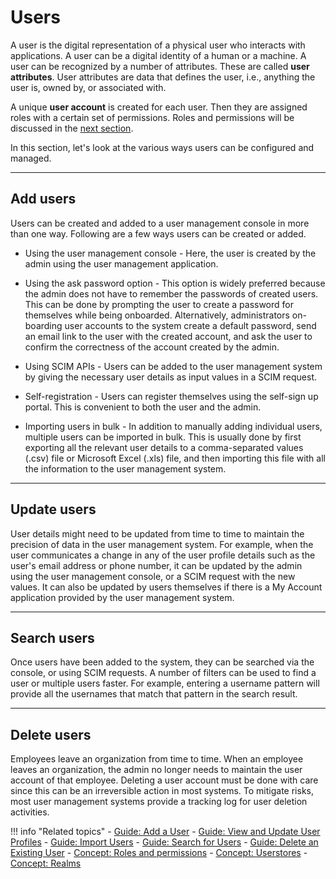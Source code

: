 # Users

A user is the digital representation of a physical user who interacts with applications. A user can be a digital identity of a human or a machine. A user can be recognized by a number of attributes. These are called **user attributes**. User attributes are data that defines the user, i.e., anything the user is, owned by, or associated with.

A unique **user account** is created for each user. Then they are assigned roles with a certain set of permissions. Roles and permissions will be discussed in the [next section]({{base_path}}/references/concepts/user-management/roles-and-permissions.md). 

In this section, let's look at the various ways users can be configured and managed. 

---

## Add users

Users can be created and added to a user management console in more than one way. Following are a few ways users can be created or added. 

- Using the user management console - Here, the user is created by the admin using the user management application. 

- Using the ask password option - This option is widely preferred because the admin does not have to remember the passwords of created users. This can be done by prompting the user to create a password for themselves while being onboarded. Alternatively, administrators on-boarding user accounts to the system create a default password, send an email link to the user with the created account, and ask the user to confirm the correctness of the account created by the admin. 

- Using SCIM APIs - Users can be added to the user management system by giving the necessary user details as input values in a SCIM request. 

- Self-registration - Users can register themselves using the self-sign up portal. This is convenient to both the user and the admin.  

- Importing users in bulk - In addition to manually adding individual users, multiple users can be imported in bulk. This is usually done by first exporting all the relevant user details to a comma-separated values (.csv) file or Microsoft Excel (.xls) file, and then importing this file with all the information to the user management system. 

---

## Update users

User details might need to be updated from time to time to maintain the precision of data in the user management system. For example, when the user communicates a change in any of the user profile details such as the user's email address or phone number, it can be updated by the admin using the user management console, or a SCIM request with the new values. It can also be updated by users themselves if there is a My Account application provided by the user management system. 

---

## Search users 

Once users have been added to the system, they can be searched via the console, or using SCIM requests. A number of filters can be used to find a user or multiple users faster. For example, entering a username pattern will provide all the usernames that match that pattern in the search result. 

---

## Delete users 

Employees leave an organization from time to time. When an employee leaves an organization, the admin no longer needs to maintain the user account of that employee. Deleting a user account must be done with care since this can be an irreversible action in most systems. To mitigate risks, most user management systems provide a tracking log for user deletion activities. 


!!! info "Related topics" 
    - [Guide: Add a User]({{base_path}}/guides/identity-lifecycles/admin-creation-workflow)
    - [Guide: View and Update User Profiles]({{base_path}}/guides/identity-lifecycles/update-profile)
    - [Guide: Import Users]({{base_path}}/guides/identity-lifecycles/import-users)
    - [Guide: Search for Users]({{base_path}}/guides/identity-lifecycles/search-users)
    - [Guide: Delete an Existing User]({{base_path}}/guides/identity-lifecycles/delete-users)
    - [Concept: Roles and permissions]({{base_path}}/roles-and-permissions)
    - [Concept: Userstores]({{base_path}}/userstores)
    - [Concept: Realms]({{base_path}}/realm)
